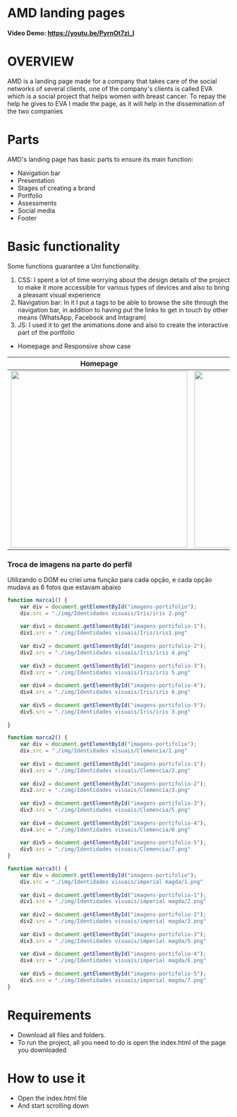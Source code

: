 # AMD landing pages
#### Video Demo:  https://youtu.be/PyrnOt7zi_I
# OVERVIEW

AMD is a landing page made for a company that takes care of the social networks of several clients, one of the company's clients is called EVA which is a social project that helps women with breast cancer. To repay the help he gives to EVA I made the page, as it will help in the dissemination of the two companies

# Parts
AMD's landing page has basic parts to ensure its main function:
- Navigation bar
- Presentation
- Stages of creating a brand
- Portfolio
- Assessments
- Social media
- Footer

# Basic functionality
Some functions guarantee a Uni functionality.
1) CSS: I spent a lot of time worrying about the design details of the project to make it more accessible for various types of devices and also to bring a pleasant visual experience
2) Navigation bar: In it I put a tags to be able to browse the site through the navigation bar, in addition to having put the links to get in touch by other means (WhatsApp, Facebook and Intagram)
3) JS: I used it to get the animations done and also to create the interactive part of the portfolio

- Homepage and Responsive show case

| Homepage | Responsive Web |
| :---: | :---: | 
| <img src="https://raw.githubusercontent.com/Tiodevs/AMD_1.7v/main/img/FULL.png" width="400" /> | <img src="https://raw.githubusercontent.com/Tiodevs/AMD_1.7v/main/img/WIDTH2.png" width = "400">


### Troca de imagens na parte do perfil

Utilizando o DOM eu criei uma função para cada opção, e cada opção mudava as 6 fotos que estavam abaixo

``` Javascript
function marca1() {
    var div = document.getElementById("imagens-portifolio");
    div.src = "./img/Identidades visuais/Iris/iris 2.png"
    
    var div1 = document.getElementById("imagens-portifolio-1");
    div1.src = "./img/Identidades visuais/Iris/iris1.png"
    
    var div2 = document.getElementById("imagens-portifolio-2");
    div2.src = "./img/Identidades visuais/Iris/iris 4.png"
    
    var div3 = document.getElementById("imagens-portifolio-3");
    div3.src = "./img/Identidades visuais/Iris/iris 5.png"
    
    var div4 = document.getElementById("imagens-portifolio-4");
    div4.src = "./img/Identidades visuais/Iris/iris 6.png"
    
    var div5 = document.getElementById("imagens-portifolio-5");
    div5.src = "./img/Identidades visuais/Iris/iris 3.png"
    
}

function marca2() {
    var div = document.getElementById("imagens-portifolio");
    div.src = "./img/Identidades visuais/Clemencia/1.png"
    
    var div1 = document.getElementById("imagens-portifolio-1");
    div1.src = "./img/Identidades visuais/Clemencia/2.png"
    
    var div2 = document.getElementById("imagens-portifolio-2");
    div2.src = "./img/Identidades visuais/Clemencia/3.png"
    
    var div3 = document.getElementById("imagens-portifolio-3");
    div3.src = "./img/Identidades visuais/Clemencia/5.png"
    
    var div4 = document.getElementById("imagens-portifolio-4");
    div4.src = "./img/Identidades visuais/Clemencia/6.png"
    
    var div5 = document.getElementById("imagens-portifolio-5");
    div5.src = "./img/Identidades visuais/Clemencia/7.png"
}

function marca3() {
    var div = document.getElementById("imagens-portifolio");
    div.src = "./img/Identidades visuais/imperial magda/1.png"
    
    var div1 = document.getElementById("imagens-portifolio-1");
    div1.src = "./img/Identidades visuais/imperial magda/2.png"
    
    var div2 = document.getElementById("imagens-portifolio-2");
    div2.src = "./img/Identidades visuais/imperial magda/3.png"
    
    var div3 = document.getElementById("imagens-portifolio-3");
    div3.src = "./img/Identidades visuais/imperial magda/5.png"
    
    var div4 = document.getElementById("imagens-portifolio-4");
    div4.src = "./img/Identidades visuais/imperial magda/6.png"
    
    var div5 = document.getElementById("imagens-portifolio-5");
    div5.src = "./img/Identidades visuais/imperial magda/7.png"
}
```


# Requirements
 - Download all files and folders.
 - To run the project, all you need to do is open the index.html of the page you downloaded

# How to use it
- Open the index.html file
- And start scrolling down
